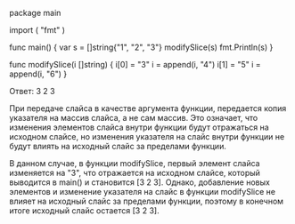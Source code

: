 package main
 
import (
  "fmt"
)
 
func main() {
  var s = []string{"1", "2", "3"}
  modifySlice(s)
  fmt.Println(s)
}
 
func modifySlice(i []string) {
  i[0] = "3"
  i = append(i, "4")
  i[1] = "5"
  i = append(i, "6")
}

Ответ: 3 2 3

При передаче слайса в качестве аргумента функции, передается копия указателя на массив слайса, а не сам массив. Это означает, что изменения элементов слайса внутри функции будут отражаться на исходном слайсе, но изменения указателя на слайс внутри функции не будут влиять на исходный слайс за пределами функции.

В данном случае, в функции modifySlice, первый элемент слайса изменяется на "3", что отражается на исходном слайсе, который выводится в main() и становится [3 2 3]. Однако, добавление новых элементов и изменение указателя на слайс в функции modifySlice не влияет на исходный слайс за пределами функции, поэтому в конечном итоге исходный слайс остается [3 2 3].